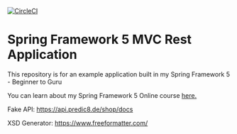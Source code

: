 [![CircleCI](https://circleci.com/gh/Rouche/spring5-mvc-rest.svg?style=svg)](https://circleci.com/gh/Rouche/spring5-mvc-rest)
# Spring Framework 5 MVC Rest Application

This repository is for an example application built in my Spring Framework 5 - Beginner to Guru

You can learn about my Spring Framework 5 Online course [here.](http://courses.springframework.guru/p/spring-framework-5-begginer-to-guru/?product_id=363173)

Fake API: https://api.predic8.de/shop/docs

XSD Generator: https://www.freeformatter.com/